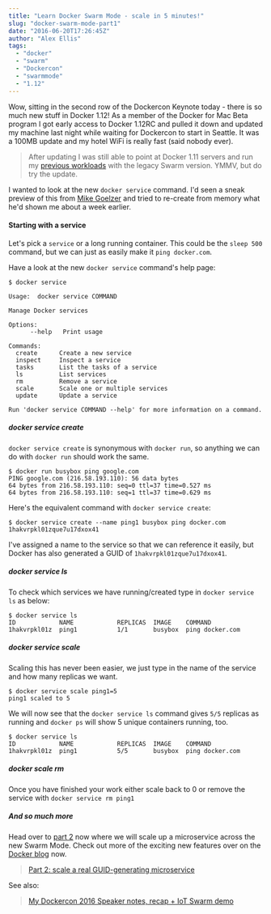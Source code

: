 ```yaml
---
title: "Learn Docker Swarm Mode - scale in 5 minutes!"
slug: "docker-swarm-mode-part1"
date: "2016-06-20T17:26:45Z"
author: "Alex Ellis"
tags:
  - "docker"
  - "swarm"
  - "Dockercon"
  - "swarmmode"
  - "1.12"
---
```


Wow, sitting in the second row of the Dockercon Keynote today - there is so much new stuff in Docker 1.12! As a member of the Docker for Mac Beta program I got early access to Docker 1.12RC and pulled it down and updated my machine last night while waiting for Dockercon to start in Seattle. It was a 100MB update and my hotel WiFi is really fast (said nobody ever).

> After updating I was still able to point at Docker 1.11 servers and run my [previous workloads](https://github.com/alexellis/datacenter-sensor) with the legacy Swarm version. YMMV, but do try the update.

I wanted to look at the new `docker service` command. I'd seen a sneak preview of this from [Mike Goelzer](https://twitter.com/mikegoelzer) and tried to re-create from memory what he'd shown me about a week earlier.

#### Starting with a service

Let's pick a `service` or a long running container. This could be the `sleep 500` command, but we can just as easily make it `ping docker.com`.

Have a look at the new `docker service` command's help page:

```
$ docker service

Usage:	docker service COMMAND

Manage Docker services

Options:
      --help   Print usage

Commands:
  create      Create a new service
  inspect     Inspect a service
  tasks       List the tasks of a service
  ls          List services
  rm          Remove a service
  scale       Scale one or multiple services
  update      Update a service

Run 'docker service COMMAND --help' for more information on a command.
```

##### docker service create
`docker service create` is synonymous with `docker run`, so anything we can do with `docker run` should work the same.

```
$ docker run busybox ping google.com
PING google.com (216.58.193.110): 56 data bytes
64 bytes from 216.58.193.110: seq=0 ttl=37 time=0.527 ms
64 bytes from 216.58.193.110: seq=1 ttl=37 time=0.629 ms
```

Here's the equivalent command with `docker service create`:

```
$ docker service create --name ping1 busybox ping docker.com
1hakvrpkl01zque7u17dxox41
```

I've assigned a name to the service so that we can reference it easily, but Docker has also generated a GUID of `1hakvrpkl01zque7u17dxox41`. 

##### docker service ls

To check which services we have running/created type in `docker service ls` as below:

```
$ docker service ls
ID            NAME            REPLICAS  IMAGE    COMMAND
1hakvrpkl01z  ping1           1/1       busybox  ping docker.com
```

##### docker service scale

Scaling this has never been easier, we just type in the name of the service and how many replicas we want.

```
$ docker service scale ping1=5
ping1 scaled to 5
```

We will now see that the `docker service ls` command gives `5/5` replicas as running and `docker ps` will show 5 unique containers running, too.

```
$ docker service ls
ID            NAME            REPLICAS  IMAGE    COMMAND
1hakvrpkl01z  ping1           5/5       busybox  ping docker.com
```

##### docker scale rm

Once you have finished your work either scale back to 0 or remove the service with `docker service rm ping1`

##### And so much more

Head over to [part 2](http://blog.alexellis.io/microservice-swarm-mode/) now where we will scale up a microservice across the new Swarm Mode. Check out more of the exciting new features over on the [Docker blog](https://blog.docker.com) now.

> [Part 2: scale a real GUID-generating microservice](http://blog.alexellis.io/microservice-swarm-mode/)


See also:

> [My Dockercon 2016 Speaker notes, recap + IoT Swarm demo](http://blog.alexellis.io/dockercon-2016-speaker-notes/)